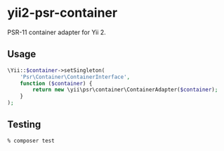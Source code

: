 # yii2-psr-container

PSR-11 container adapter for Yii 2.

## Usage

```php
\Yii::$container->setSingleton(
    'Psr\Container\ContainerInterface',
    function ($container) {
        return new \yii\psr\container\ContainerAdapter($container);
    }
);
```

## Testing

```
% composer test
```
